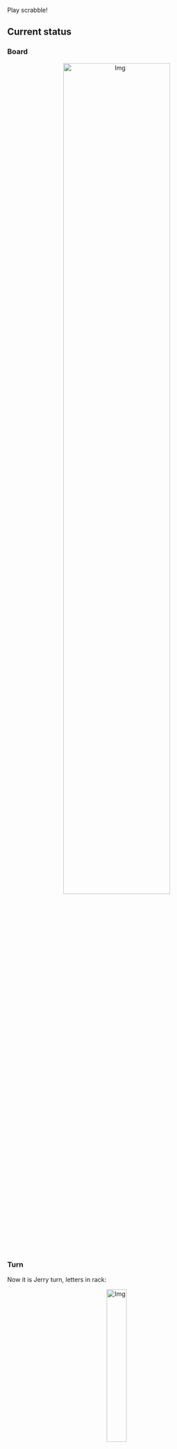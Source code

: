 
Play scrabble!
## Current status
### Board
<p align="center">
<img src="https://raw.githubusercontent.com/radosz99/radosz99/main/board.png" width=70% alt="Img"/>
    </p>
    
### Turn
Now it is Jerry turn, letters in rack:
<p align="center">
<img src="https://raw.githubusercontent.com/radosz99/radosz99/main/rack.png" width=30% alt="Img"/>
</p>

### Game score
| Id | Player name | Points |
  | - | - | - |  
|0 | Tom | 20
|1 | Jerry | 0
## Make the move
Make the move and insert the letters by creating an [issue](https://github.com/radosz99/radosz99/issues/new?title=scrabble%7Cmove%7C7%3AA%3ARIDE&body=Just+push+%27Submit+new+issue%27+or+update+with+your+move.) according to the rules or...

## Possibly best moves  
Are you sure? :smiling_imp: :smiling_imp: :smiling_imp:
<details>
  <summary>Spoiler warning!</summary>
  
  | Id | Move | Issue link | Points |
  | - | - | - | - |  
|1| J:5:squawk | [scrabble&#124;move&#124;J:5:squawk](https://github.com/radosz99/radosz99/issues/new?title=scrabble%7Cmove%7CJ%3A5%3Asquawk&body=Just+push+%27Submit+new+issue%27+or+update+with+your+move.) | 32 
|2| J:5:squaw | [scrabble&#124;move&#124;J:5:squaw](https://github.com/radosz99/radosz99/issues/new?title=scrabble%7Cmove%7CJ%3A5%3Asquaw&body=Just+push+%27Submit+new+issue%27+or+update+with+your+move.) | 27 
|3| I:3:gawked | [scrabble&#124;move&#124;I:3:gawked](https://github.com/radosz99/radosz99/issues/new?title=scrabble%7Cmove%7CI%3A3%3Agawked&body=Just+push+%27Submit+new+issue%27+or+update+with+your+move.) | 22 
|4| J:5:wauks | [scrabble&#124;move&#124;J:5:wauks](https://github.com/radosz99/radosz99/issues/new?title=scrabble%7Cmove%7CJ%3A5%3Awauks&body=Just+push+%27Submit+new+issue%27+or+update+with+your+move.) | 22 
|5| I:6:wekas | [scrabble&#124;move&#124;I:6:wekas](https://github.com/radosz99/radosz99/issues/new?title=scrabble%7Cmove%7CI%3A6%3Awekas&body=Just+push+%27Submit+new+issue%27+or+update+with+your+move.) | 21 
|6| I:4:askew | [scrabble&#124;move&#124;I:4:askew](https://github.com/radosz99/radosz99/issues/new?title=scrabble%7Cmove%7CI%3A4%3Aaskew&body=Just+push+%27Submit+new+issue%27+or+update+with+your+move.) | 21 
|7| J:5:squad | [scrabble&#124;move&#124;J:5:squad](https://github.com/radosz99/radosz99/issues/new?title=scrabble%7Cmove%7CJ%3A5%3Asquad&body=Just+push+%27Submit+new+issue%27+or+update+with+your+move.) | 21 
|8| I:5:skew | [scrabble&#124;move&#124;I:5:skew](https://github.com/radosz99/radosz99/issues/new?title=scrabble%7Cmove%7CI%3A5%3Askew&body=Just+push+%27Submit+new+issue%27+or+update+with+your+move.) | 20 
|9| I:6:weka | [scrabble&#124;move&#124;I:6:weka](https://github.com/radosz99/radosz99/issues/new?title=scrabble%7Cmove%7CI%3A6%3Aweka&body=Just+push+%27Submit+new+issue%27+or+update+with+your+move.) | 20 
|10| I:4:waked | [scrabble&#124;move&#124;I:4:waked](https://github.com/radosz99/radosz99/issues/new?title=scrabble%7Cmove%7CI%3A4%3Awaked&body=Just+push+%27Submit+new+issue%27+or+update+with+your+move.) | 20 
</details>
    
## Latest moves

| Id | Type | Move / Letters to replace | Created words / New letters | Date | Points | Player | Who |
| - | - | - | - | - | - | - | - |
|0| INSERT | 7:H:jeu | ['JEU'] | 11/23/2022, 20:45:40 | 20 | Tom | [radosz99](github.com/radosz99) |